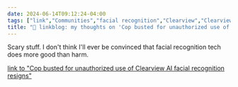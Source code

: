 ```yaml
---
date: 2024-06-14T09:12:24-04:00
tags: ["link","Communities","facial recognition","Clearview","Clearview AI","law enforcement"]
title: "🔗 linkblog: my thoughts on 'Cop busted for unauthorized use of Clearview AI facial recognition resigns'"
---
```

Scary stuff. I don't think I'll ever be convinced that facial recognition tech does more good than harm.

[link to "Cop busted for unauthorized use of Clearview AI facial recognition resigns"](https://arstechnica.com/?p=2031338)